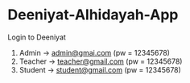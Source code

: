 # Deeniyat-Alhidayah-App
Login to Deeniyat 
1. Admin -> admin@gmai.com (pw = 12345678)
2. Teacher -> teacher@gmail.com (pw = 12345678)
3. Student -> student@gmail.com (pw = 12345678)
